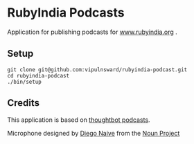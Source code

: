 RubyIndia Podcasts
===================

Application for publishing podcasts for www.rubyindia.org .

Setup
-----

```
git clone git@github.com:vipulnsward/rubyindia-podcast.git
cd rubyindia-podcast
./bin/setup
```

Credits
-------
This application is based on [thoughtbot podcasts](https://github.com/thoughtbot/podcasts).

Microphone designed by <a href="http://www.thenounproject.com/diegonaive">Diego Naive</a> from the <a href="http://www.thenounproject.com">Noun Project</a>